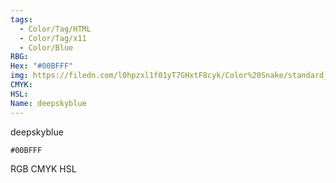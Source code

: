 ```yaml
---
tags:
  - Color/Tag/HTML
  - Color/Tag/x11
  - Color/Blue
RBG: 
Hex: "#00BFFF"
img: https://filedn.com/l0hpzxl1f01yT7GHxtF8cyk/Color%20Snake/standard_csv_to_svg/%23/#00BFFF.svg
CMYK: 
HSL: 
Name: deepskyblue
---
```

deepskyblue
```palette
#00BFFF
```
RGB
CMYK
HSL